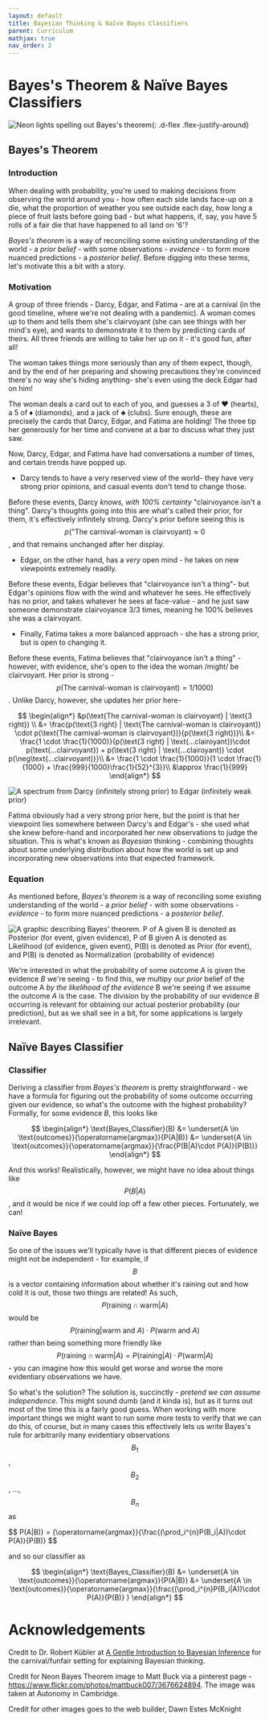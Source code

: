 ```yaml
---
layout: default
title: Bayesian Thinking & Naïve Bayes Classifiers
parent: Curriculum
mathjax: true
nav_order: 2
---
```


# Bayes's Theorem & Naïve Bayes Classifiers
![Neon lights spelling out Bayes's theorem](bayes_lights.png){: .d-flex	.flex-justify-around}
## Bayes's Theorem
### Introduction
When dealing with probability, you're used to making decisions from observing the world around you - how often each side lands face-up on a die, what the proportion of weather you see outside each day, how long a piece of fruit lasts before going bad - but what happens, if, say, you have 5 rolls of a fair die that have happened to all land on '6'?

_Bayes's theorem_ is a way of reconciling some existing understanding of the world - a _prior belief_ - with some observations - _evidence_ - to form more nuanced predictions - a _posterior belief_. Before digging into these terms, let's motivate this a bit with a story.

### Motivation
A group of three friends - Darcy, Edgar, and Fatima -  are at a carnival (in the good timeline, where we're not dealing with a pandemic). A woman comes up to them and tells them she's clairvoyant (she can see things with her mind's eye), and wants to demonstrate it to them by predicting cards of theirs. All three friends are willing to take her up on it - it's good fun, after all!

The woman takes things more seriously than any of them expect, though, and by the end of her preparing and showing precautions they're convinced there's no way she's hiding anything- she's even using the deck Edgar had on him!

The woman deals a card out to each of you, and guesses a 3 of ♥ (hearts), a 5 of ♦ (diamonds), and a jack of ♣ (clubs). Sure enough, these are precisely the cards that Darcy, Edgar, and Fatima are holding! The three tip her generously for her time and convene at a bar to discuss what they just saw.

Now, Darcy, Edgar, and Fatima have had conversations a number of times, and certain trends have popped up.

* Darcy tends to have a very reserved view of the world- they have very strong prior opinions, and casual events don't tend to change those.
 
Before these events, Darcy _knows, with 100% certainty_ "clairvoyance isn't a thing". Darcy's thoughts going into this are what's called their prior, for them, it's effectively infinitely strong. Darcy's prior before seeing this is $$p(\text{"The carnival-woman is clairvoyant})\approx 0$$, and that remains unchanged after her display.
 
* Edgar, on the other hand, has a _very_ open mind - he takes on new viewpoints extremely readily.

Before these events, Edgar believes that "clairvoyance isn't a thing"- but Edgar's opinions flow with the wind and whatever he sees. He effectively has no prior, and takes whatever he sees at face-value - and he just saw someone demonstrate clairvoyance 3/3 times, meaning he 100% believes she was a clairvoyant.

* Finally, Fatima takes a more balanced approach - she has a strong prior, but is open to changing it.

Before these events, Fatima believes that "clairvoyance isn't a thing" - however, with evidence, she's open to the idea the woman /might/ be clairvoyant. Her prior is strong - $$p(\text{The carnival-woman is clairvoyant}) = 1/1000)$$. Unlike Darcy, however, she updates her prior here-

$$
\begin{align*}
&p(\text{The carnival-woman is clairvoyant} | \text{3 right}) \\
&= \frac{p(\text{3 right} | \text{The carnival-woman is clairvoyant}) \cdot p(\text{The carnival-woman is clairvoyant})}{p(\text{3 right})}\\
                                                 &= \frac{1 \cdot \frac{1}{1000}}{p(\text{3 right} | \text{...clairoyant})\cdot p(\text{...clairvoyant}) + p(\text{3 right} | \text{...clairoyant}) \cdot p(\neg\text{...clairvoyant)}}\\
                                                 &= \frac{1 \cdot \frac{1}{1000}}{1 \cdot \frac{1}{1000} + \frac{999}{1000}\frac{1}{52}^{3}}\\
                                                 &\approx \frac{1}{999} 
\end{align*}
$$

![A spectrum from Darcy (infinitely strong prior) to Edgar (infinitely weak prior)](darcyfatimaedgar_spectrum.png)

Fatima obviously had a very strong prior here, but the point is that her viewpoint lies somewhere between Darcy's and Edgar's - she used what she knew before-hand and incorporated her new observations to judge the situation. This is what's known as _Bayesian_ thinking - combining thoughts about some underlying distribution about how the world is set up and incorporating new observations into that expected framework.

### Equation
As mentioned before, _Bayes's theorem_ is a way of reconciling some existing understanding of the world - a _prior belief_ - with some observations - _evidence_ - to form more nuanced predictions - a _posterior belief_.

![A graphic describing Bayes' theorem. P of A given B is denoted as Posterior (for event, given evidence), P of B given A is denoted as Likelihood (of evidence, given event), P(B) is denoted as Prior (for event), and P(B) is denoted as Normalization (probability of evidence)](bayes_theorem_graphic_v2.png)

We're interested in what the probability of some outcome _A_ is given the evidence _B_ we're seeing - to find this, we multipy our _prior_ belief of the outcome A _by the likelihood of the evidence_ B we're seeing if we assume the outcome _A_ is the case. The division by the probability of our evidence _B_ occurring is relevant for obtaining our actual posterior probability (our prediction), but as we shall see in a bit, for some applications is largely irrelevant.
## Naïve Bayes Classifier
### Classifier
Deriving a classifier from _Bayes's theorem_ is pretty straightforward - we have a formula for figuring out the probability of some outcome occurring given our evidence, so what's the outcome with the highest probability? Formally, for some evidence _B_, this looks like

$$
\begin{align*}
\text{Bayes_Classifier}(B) &=  \underset{A \in \text{outcomes}}{\operatorname{argmax}}{P(A|B)}
                           &=  \underset{A \in \text{outcomes}}{\operatorname{argmax}}{\frac{P(B|A)\cdot P(A)}{P(B)}}
\end{align*}
$$

And this works! Realistically, however, we might have no idea about things like $$P(B|A)$$, and it would be nice if we could lop off a few other pieces. Fortunately, we can!
### Naïve Bayes
So one of the issues we'll typically have is that different pieces of evidence might not be independent - for example, if $$B$$ is a vector containing information about whether it's raining out and how cold it is out, those two things are related! As such, $$P(\text{raining} \cap \text{warm} | A)$$ would be $$P(\text{raining} | \text{warm} \text{ and } A) \cdot P(\text{warm} \text{ and } A)$$ rather than being something more friendly like $$P(\text{raining} \cap \text{warm} | A) = P(\text{raining} | A) \cdot P(\text{warm} | A)$$ - you can imagine how this would get worse and worse the more evidentiary observations we have.

So what's the solution? The solution is, succinctly - _pretend we can assume independence_. This might sound dumb (and it kinda is), but as it turns out most of the time this is a fairly good guess. When working with more important things we might want to run some more tests to verify that we can do this, of course, but in many cases this effectively lets us write Bayes's rule for arbitrarily many evidentiary observations $$B_1$$, $$B_2$$, ..., $$B_n$$ as 

$$
P(A|B)} =  {\operatorname{argmax}}{\frac{(\prod_i^{n}P(B_i|A))\cdot P(A)}{P(B)}
$$

and so our classifier as

$$
\begin{align*}
\text{Bayes_Classifier}(B) &=  \underset{A \in \text{outcomes}}{\operatorname{argmax}}{P(A|B)}
                           &=  \underset{A \in \text{outcomes}}{\operatorname{argmax}}{\frac{(\prod_i^{n}P(B_i|A))\cdot P(A)}{P(B)}
}
\end{align*}
$$

# Acknowledgements
Credit to Dr. Robert Kübler at [A Gentle Introduction to Bayesian Inference](https://towardsdatascience.com/a-gentle-introduction-to-bayesian-inference-6a7552e313cb) for the carnival/funfair setting for explaining Bayesian thinking.

Credit for Neon Bayes Theorem image to Matt Buck via a pinterest page - <https://www.flickr.com/photos/mattbuck007/3676624894>. The image was taken at Autonomy in Cambridge.

Credit for other images goes to the web builder, Dawn Estes McKnight


